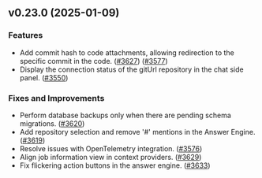 ## v0.23.0 (2025-01-09)

### Features

- Add commit hash to code attachments, allowing redirection to the specific commit in the code. ([#3627](https://github.com/TabbyML/tabby/pull/3627)) ([#3577](https://github.com/TabbyML/tabby/pull/3577))
- Display the connection status of the gitUrl repository in the chat side panel. ([#3550](https://github.com/TabbyML/tabby/pull/3550))

### Fixes and Improvements

- Perform database backups only when there are pending schema migrations. ([#3620](https://github.com/TabbyML/tabby/pull/3620))
- Add repository selection and remove '#' mentions in the Answer Engine. ([#3619](https://github.com/TabbyML/tabby/pull/3619))
- Resolve issues with OpenTelemetry integration. ([#3576](https://github.com/TabbyML/tabby/pull/3576))
- Align job information view in context providers. ([#3629](https://github.com/TabbyML/tabby/pull/3629))
- Fix flickering action buttons in the answer engine. ([#3633](https://github.com/TabbyML/tabby/pull/3633))